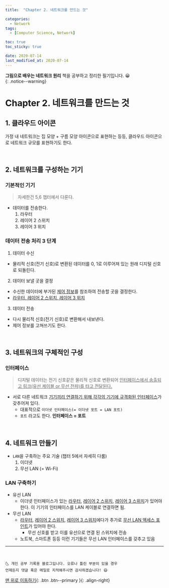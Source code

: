 ```yaml
---
title:  "Chapter 2. 네트워크를 만드는 것" 

categories:
  - Network
tags:
  - [Computer Science, Network]

toc: true
toc_sticky: true

date: 2020-07-14
last_modified_at: 2020-07-14
---
```


**그림으로 배우는 네트워크 원리** 책을 공부하고 정리한 필기입니다. 😀  
{: .notice--warning}

# Chapter 2. 네트워크를 만드는 것

## 1. 클라우드 아이콘

가정 내 네트워크는 집 모양 + 구름 모양 아이콘으로 표현하는 등등, 클라우드 아이콘으로 네트워크 규모를 표현하기도 한다.

<br>

## 2. 네트워크를 구성하는 기기

### 기본적인 기기

> 자세한건 5,6 챕터에서 다룬다.

- 데이터를 전송한다.
  1. 라우터
  2. 레이어 2 스위치
  3. 레이어 3 위치

### 데이터 전송 처리 3 단계

1. 데이터 수신
  - 물리적 신호(전기 신호)로 변환된 데이터를 0, 1로 이루어져 있는 원래 디지털 신호로 되돌린다.
2. 데이터 보낼 곳을 결정
  - 수신한 데이터에 부가된 <u>제어 정보</u>를 참조하여 전송할 곳을 결정한다.
  - <u>라우터, 레이어 2 스위치, 레이어 3 위치</u>
3. 데이터 전송
  - 다시 물리적 신호(전기 신호)로 변환해서 내보낸다.
  - 제어 정보를 고쳐쓰기도 한다.

<br>

## 3. 네트워크의 구체적인 구성

### 인터페이스

> 디지털 데이터는 전기 신호같은 물리적 신호로 변환되어 <u>인터페이스에서 송출되고 링크(유선 케이블 or 무선 전파)를 타고 전달된다.</u>

- 서로 다른 네트워크 <u>기기끼리 연결하기 위해 각각의 기기에 규격화된 인터페이스</u>가 갖추어져 있다.
  - 대표적으로 `이더넷 인터페이스(= 이더넷 포트 = LAN 포트)`
  - `포트` 라고도 한다. **인터페이스 = 포트**

<br>

## 4. 네트워크 만들기 

- `LAN`을 구축하는 주요 기술 (챕터 5에서 자세히 다룸)
  1. 이더넷
  2. 무선 LAN (= Wi-Fi)

### LAN 구축하기

- 유선 LAN
  - 이더넷 인터페이스가 있는 <u>라우터</u>, <u>레이어 2 스위치</u>, <u>레이어 3 스위치</u>가 있어야 한다. 이 기기의 인터페이스를 LAN 케이블로 연결하면 됨.
- 무선 LAN
  - <u>라우터</u>, <u>레이어 2 스위치</u>, <u>레이어 3 스위치</u>에다가 추가로 <u>무선 LAN 액세스 포인트</u>가 있어야 한다.
    - 무선 신호를 받고 이를 유선으로 연결 된 스위치에 전송 
  - 노트북, 스마트폰 등등 이런 기기들은 무선 LAN 인터페이스를 갖추고 있음

***
<br>

    🌜 개인 공부 기록용 블로그입니다. 오류나 틀린 부분이 있을 경우 
    언제든지 댓글 혹은 메일로 지적해주시면 감사하겠습니다! 😄

[맨 위로 이동하기](#){: .btn .btn--primary }{: .align-right}